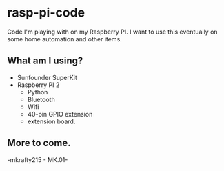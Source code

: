 # rasp-pi-code
Code I'm playing with on my Raspberry PI. I want to use this eventually on some home automation and other items.

## What am I using?
- Sunfounder SuperKit
- Raspberry PI 2
  - Python
  - Bluetooth
  - Wifi
  - 40-pin GPIO extension
  - extension board.


More to come.
---
-mkrafty215 - MK.01-

